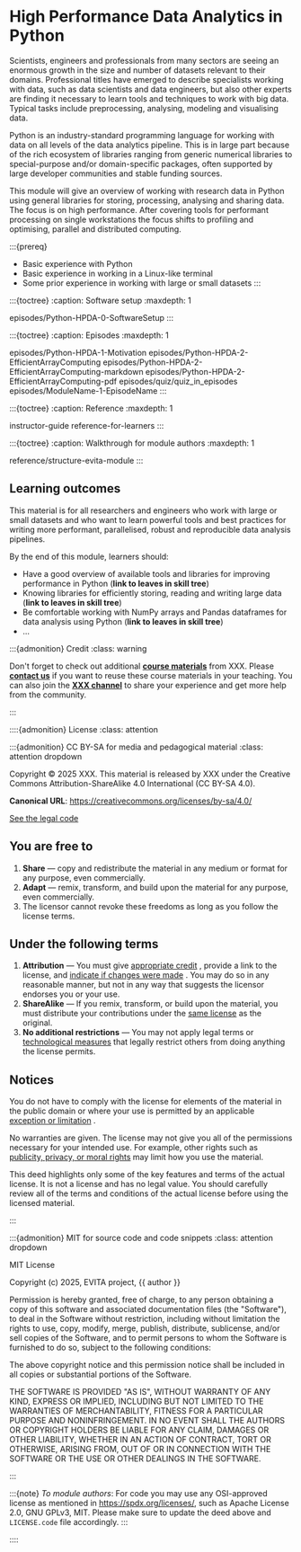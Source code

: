 # High Performance Data Analytics in Python

Scientists, engineers and professionals from many sectors are seeing an enormous growth in the size and number of datasets relevant to their domains. Professional titles have emerged to describe specialists working with data, such as data scientists and data engineers, but also other experts are finding it necessary to learn tools and techniques to work with big data. Typical tasks include preprocessing, analysing, modeling and visualising data.

Python is an industry-standard programming language for working with data on all levels of the data analytics pipeline. This is in large part because of the rich ecosystem of libraries ranging from generic numerical libraries to special-purpose and/or domain-specific packages, often supported by large developer communities and stable funding sources.

This module will give an overview of working with research data in Python using general libraries for storing, processing, analysing and sharing data. The focus is on high performance. After covering tools for performant processing on single workstations the focus shifts to profiling and optimising, parallel and distributed computing.

:::{prereq}

- Basic experience with Python
- Basic experience in working in a Linux-like terminal
- Some prior experience in working with large or small datasets
:::

:::{toctree}
:caption: Software setup
:maxdepth: 1

episodes/Python-HPDA-0-SoftwareSetup
:::

:::{toctree}
:caption: Episodes
:maxdepth: 1

episodes/Python-HPDA-1-Motivation
episodes/Python-HPDA-2-EfficientArrayComputing
episodes/Python-HPDA-2-EfficientArrayComputing-markdown
episodes/Python-HPDA-2-EfficientArrayComputing-pdf
episodes/quiz/quiz_in_episodes
episodes/ModuleName-1-EpisodeName
:::

:::{toctree}
:caption: Reference
:maxdepth: 1

instructor-guide
reference-for-learners
:::

:::{toctree}
:caption: Walkthrough for module authors
:maxdepth: 1

reference/structure-evita-module
:::


## Learning outcomes

This material is for all researchers and engineers who work with large or small datasets and who want to learn powerful tools and best practices for writing more performant, parallelised, robust and reproducible data analysis pipelines.

By the end of this module, learners should:

- Have a good overview of available tools and libraries for improving performance in Python (**link to leaves in skill tree**)
- Knowing libraries for efficiently storing, reading and writing large data  (**link to leaves in skill tree**)
- Be comfortable working with NumPy arrays and Pandas dataframes for data analysis using Python (**link to leaves in skill tree**)
- ...

:::{admonition} Credit
:class: warning

Don't forget to check out additional [**course materials**](https://www.evitahpc.eu/) from XXX. Please [**contact us**](https://www.evitahpc.eu/) if you want to reuse these course materials in your teaching. You can also join the [**XXX channel**](https://www.evitahpc.eu/) to share your experience and get more help from the community.

:::

::::{admonition} License
:class: attention

:::{admonition} CC BY-SA for media and pedagogical material
:class: attention dropdown

Copyright © 2025 XXX. This material is released by XXX under the Creative Commons Attribution-ShareAlike 4.0 International (CC BY-SA 4.0).

**Canonical URL**: <https://creativecommons.org/licenses/by-sa/4.0/>

[See the legal code](https://creativecommons.org/licenses/by-sa/4.0/legalcode.en)

## You are free to

1. **Share** — copy and redistribute the material in any medium or format for any purpose, even commercially.
2. **Adapt** — remix, transform, and build upon the material for any purpose, even commercially.
3. The licensor cannot revoke these freedoms as long as you follow the license terms.

## Under the following terms

1. **Attribution** — You must give [appropriate credit](https://creativecommons.org/licenses/by-sa/4.0/#ref-appropriate-credit) , provide a link to the license, and [indicate if changes were made](https://creativecommons.org/licenses/by-sa/4.0/#ref-indicate-changes) . You may do so in any reasonable manner, but not in any way that suggests the licensor endorses you or your use.
2. **ShareAlike** — If you remix, transform, or build upon the material, you must distribute your contributions under the [same license](https://creativecommons.org/licenses/by-sa/4.0/#ref-same-license) as the original.
3. **No additional restrictions** — You may not apply legal terms or [technological measures](https://creativecommons.org/licenses/by-sa/4.0/#ref-technological-measures) that legally restrict others from doing anything the license permits.

## Notices

You do not have to comply with the license for elements of the material in the public domain or where your use is permitted by an applicable [exception or limitation](https://creativecommons.org/licenses/by/4.0/deed.en#ref-exception-or-limitation) .

No warranties are given. The license may not give you all of the permissions necessary for your intended use. For example, other rights such as [publicity, privacy, or moral rights](https://creativecommons.org/licenses/by/4.0/deed.en#ref-publicity-privacy-or-moral-rights) may limit how you use the material.

This deed highlights only some of the key features and terms of the actual license. It is not a license and has no legal value. You should carefully review all of the terms and conditions of the actual license before using the licensed material.

:::

:::{admonition} MIT for source code and code snippets
:class: attention dropdown

MIT License

Copyright (c) 2025, EVITA project, {{ author }}

Permission is hereby granted, free of charge, to any person obtaining a copy
of this software and associated documentation files (the "Software"), to deal
in the Software without restriction, including without limitation the rights
to use, copy, modify, merge, publish, distribute, sublicense, and/or sell
copies of the Software, and to permit persons to whom the Software is
furnished to do so, subject to the following conditions:

The above copyright notice and this permission notice shall be included in all
copies or substantial portions of the Software.

THE SOFTWARE IS PROVIDED "AS IS", WITHOUT WARRANTY OF ANY KIND, EXPRESS OR
IMPLIED, INCLUDING BUT NOT LIMITED TO THE WARRANTIES OF MERCHANTABILITY,
FITNESS FOR A PARTICULAR PURPOSE AND NONINFRINGEMENT. IN NO EVENT SHALL THE
AUTHORS OR COPYRIGHT HOLDERS BE LIABLE FOR ANY CLAIM, DAMAGES OR OTHER
LIABILITY, WHETHER IN AN ACTION OF CONTRACT, TORT OR OTHERWISE, ARISING FROM,
OUT OF OR IN CONNECTION WITH THE SOFTWARE OR THE USE OR OTHER DEALINGS IN THE
SOFTWARE.

:::

:::{note}
*To module authors*: For code you may use any OSI-approved license as mentioned in <https://spdx.org/licenses/>, such as Apache License 2.0, GNU GPLv3, MIT. Please make sure to update the deed above and
`LICENSE.code` file accordingly.
:::

::::
